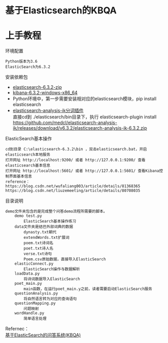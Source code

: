 
# 基于Elasticsearch的KBQA
# 上手教程

环境配置
    
    Python版本为3.6
    ElasticSearch为6.3.2
    
安装依赖包  
   - [elasticsearch-6.3.2-zip](https://www.elastic.co/cn/downloads/past-releases/elasticsearch-6-3-2)  
   - [kibana-6.3.2-windows-x86_64](https://www.elastic.co/cn/downloads/past-releases/kibana-6-3-2)  
   - Python环境中，第一步需要安装相对应的elasticsearch模块，pip install elasticsearch
   - [elasticsearch-analysis-ik分词插件](https://github.com/medcl/elasticsearch-analysis-ik)  
    直接cd到 ./elasticsearch/bin目录下，执行 elasticsearch-plugin install https://github.com/medcl/elasticsearch-analysis-ik/releases/download/v6.3.2/elasticsearch-analysis-ik-6.3.2.zip  

ElasticSearch基本操作  

    cd到目录 C:\elasticsearch-6.3.2\bin ，双击elasticsearch.bat，开启elasticsearch本地服务  
    打开网址 http://localhost:9200/ 或者 http://127.0.0.1:9200/ 查看elasticsearch基本信息
    打开网址 http://localhost:5601/ 或者 http://127.0.0.1:5601/ 查看Kibana控制界面基本信息    
    reference：  
    https://blog.csdn.net/wufaliang003/article/details/81368365
    https://blog.csdn.net/liuzemeeting/article/details/80708035
    
   
目录说明
    
    demo文件夹包含的是完成整个问答demo流程所需要的脚本。
        demo test.py
            ElasticSearch基本操作练习
        data文件夹是结巴外部词典的数据
            dynasty.txt朝代
            extendWords.txt扩展词
            poem.txt诗词名
            poet.txt诗人名
            verse.txt诗句
            Poem.csv原始数据，直接导入ElasticSearch
        elasticConnect.py
            ElasticSearch操作与数据解析
        loadData.py
            将诗词数据导入ElasticSearch
        poet_main.py
            main函数，在运行poet_main.y之前，读者需要启动ElasticSearch服务
        questionAnalysis.py
            将自然语言转为对应的查询语句
        questionMapping.py
            问题映射
        wordHandle.py
            简单语言处理

Refernec：  
[基于ElasticSearch的问答系统(KBQA)](https://blog.csdn.net/keyue123/article/details/85317774)


    
